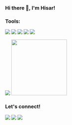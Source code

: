### Hi there 👋, I'm Hisar!

### Tools:
<p>
    <img src="https://img.shields.io/badge/OS-Windows-blue?&logo=microsoft" />
    <img src="https://img.shields.io/badge/Code-Swift-blue?&logo=swift" />
    <img src="https://img.shields.io/badge/IDE-Xcode-blue?&logo=xcode" />
    <img src="https://img.shields.io/badge/Text%20Editor-Visual%20Studio%20Code-blue?&logo=visual%20studio%20code&logoColor=blue" />
    <img src="https://gpvc.arturio.dev/Hisarcode" />
</p>

<p>
    <img src="https://github-readme-stats.vercel.app/api?username=Hisarcode&hide=contribs,prs&show_icons=true&hide_border=true&title_color=000" />
    <img src="https://github-readme-stats.vercel.app/api/top-langs/?username=Hisarcode&layout=compact" height=180 />
</p>

### Let's connect!
<p>
    <a href="https://www.hisar-managih.blogspot.com" target="blank"><img src="https://img.shields.io/badge/www-hisar--managih.blogspot.com-orange" /></a>
    <a href="https://www.linkedin.com/in/hisarman-saragih" target="blank"><img src="https://img.shields.io/badge/Hisarman_Saragih-30302f?style=flat&logo=linkedin" /></a>
    <a href="https://twitter.com/HISARMAN" target="blank"><img src="https://img.shields.io/badge/@HISARMAN-30302f?style=flat&logo=twitter"/></a>
</p>
<!--
**Hisarcode/Hisarcode** is a ✨ _special_ ✨ repository because its `README.md` (this file) appears on your GitHub profile.

Here are some ideas to get you started:

- 🔭 I’m currently working on ...
- 🌱 I’m currently learning ...
- 👯 I’m looking to collaborate on ...
- 🤔 I’m looking for help with ...
- 💬 Ask me about ...
- 📫 How to reach me: ...
- 😄 Pronouns: ...
- ⚡ Fun fact: ...
-->
